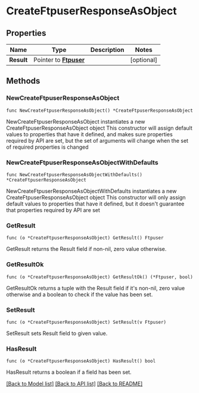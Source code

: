 # CreateFtpuserResponseAsObject

## Properties

Name | Type | Description | Notes
------------ | ------------- | ------------- | -------------
**Result** | Pointer to [**Ftpuser**](Ftpuser.md) |  | [optional] 

## Methods

### NewCreateFtpuserResponseAsObject

`func NewCreateFtpuserResponseAsObject() *CreateFtpuserResponseAsObject`

NewCreateFtpuserResponseAsObject instantiates a new CreateFtpuserResponseAsObject object
This constructor will assign default values to properties that have it defined,
and makes sure properties required by API are set, but the set of arguments
will change when the set of required properties is changed

### NewCreateFtpuserResponseAsObjectWithDefaults

`func NewCreateFtpuserResponseAsObjectWithDefaults() *CreateFtpuserResponseAsObject`

NewCreateFtpuserResponseAsObjectWithDefaults instantiates a new CreateFtpuserResponseAsObject object
This constructor will only assign default values to properties that have it defined,
but it doesn't guarantee that properties required by API are set

### GetResult

`func (o *CreateFtpuserResponseAsObject) GetResult() Ftpuser`

GetResult returns the Result field if non-nil, zero value otherwise.

### GetResultOk

`func (o *CreateFtpuserResponseAsObject) GetResultOk() (*Ftpuser, bool)`

GetResultOk returns a tuple with the Result field if it's non-nil, zero value otherwise
and a boolean to check if the value has been set.

### SetResult

`func (o *CreateFtpuserResponseAsObject) SetResult(v Ftpuser)`

SetResult sets Result field to given value.

### HasResult

`func (o *CreateFtpuserResponseAsObject) HasResult() bool`

HasResult returns a boolean if a field has been set.


[[Back to Model list]](../README.md#documentation-for-models) [[Back to API list]](../README.md#documentation-for-api-endpoints) [[Back to README]](../README.md)


